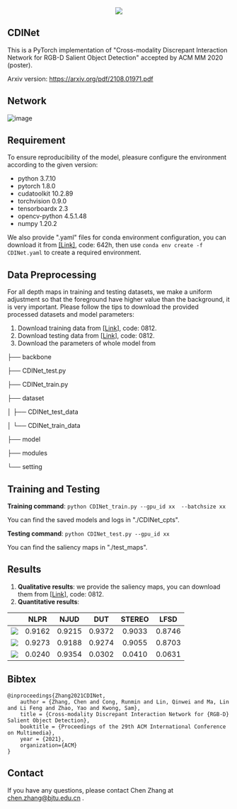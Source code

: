 <div align=center>
<img src = https://2021.acmmm.org/img/acmmm2021_logo.1f9d3343.png>
</div>

## CDINet

This is a PyTorch implementation of "Cross-modality Discrepant Interaction Network for RGB-D Salient Object Detection" accepted by ACM MM 2020 (poster).

Arxiv version: https://arxiv.org/pdf/2108.01971.pdf

## Network
![image](https://user-images.githubusercontent.com/45169768/129518120-d6ffaf4c-896b-4030-8b48-fc586998b417.png)

## Requirement

To ensure reproducibility of the model, pleasure configure the environment according to the given version:

- python 3.7.10
- pytorch 1.8.0
- cudatoolkit 10.2.89
- torchvision 0.9.0
- tensorboardx 2.3
- opencv-python 4.5.1.48
- numpy 1.20.2



We also provide ".yaml" files for conda environment configuration, you can download it from [[Link]](https://pan.baidu.com/s/1o7yo6_86K1Ey6ZHhpiwRyg), code: 642h, then use `conda env create -f CDINet.yaml` to create a required environment.



## Data Preprocessing

For all depth maps in training and testing datasets, we make a uniform adjustment so that  the foreground have higher value than the background, it is very important. Please follow the tips to download the provided processed datasets and model parameters:

1. Download training data  from [[Link](https://pan.baidu.com/s/1jm-B10GfOinp9G17VsxH_A)], code: 0812.
2. Download testing data from [[Link](https://pan.baidu.com/s/1PncdQcU5jptqYjfwJfBopA)], code: 0812.
3. Download the parameters of whole model from 

├── backbone 

├── CDINet_test.py

├── CDINet_train.py

├── dataset

│   ├── CDINet_test_data

│   └── CDINet_train_data

├── model

├── modules

└── setting

## Training and Testing

**Training command**: `python CDINet_train.py --gpu_id xx  --batchsize xx`

You can find the saved models and logs in "./CDINet_cpts".


**Testing command**: `python CDINet_test.py --gpu_id xx` 

You can find the saliency maps in "./test_maps".



## Results

1. **Qualitative results**: we provide the saliency maps, you can download them from [[Link](https://pan.baidu.com/s/1yDlwuOgqTKkO3LDXqyfQ2w)], code: 0812.
2. **Quantitative results**: 


|              |  NLPR  |  NJUD  |  DUT   | STEREO |  LFSD  |
| :----------: | :----: | :----: | :----: | :----: | :----: |
| ![](https://latex.codecogs.com/svg.image?F_{max}) | 0.9162 | 0.9215 | 0.9372 | 0.9033 | 0.8746 |
| ![](https://latex.codecogs.com/svg.image?S_{\alpha}) | 0.9273 | 0.9188 | 0.9274 | 0.9055 | 0.8703 |
| ![](https://latex.codecogs.com/svg.image?MAE)   | 0.0240 | 0.9354 | 0.0302 | 0.0410 | 0.0631 |


## Bibtex

```
@inproceedings{Zhang2021CDINet, 
    author = {Zhang, Chen and Cong, Runmin and Lin, Qinwei and Ma, Lin and Li Feng and Zhao, Yao and Kwong, Sam},   
    title = {Cross-modality Discrepant Interaction Network for {RGB-D} Salient Object Detection},     
    booktitle = {Proceedings of the 29th ACM International Conference on Multimedia},     
    year = {2021},
    organization={ACM}
} 
```



## Contact

If you have any questions, please contact Chen Zhang at [chen.zhang@bjtu.edu.cn](mailto:chen.zhang@bjtu.edu.cn) .
